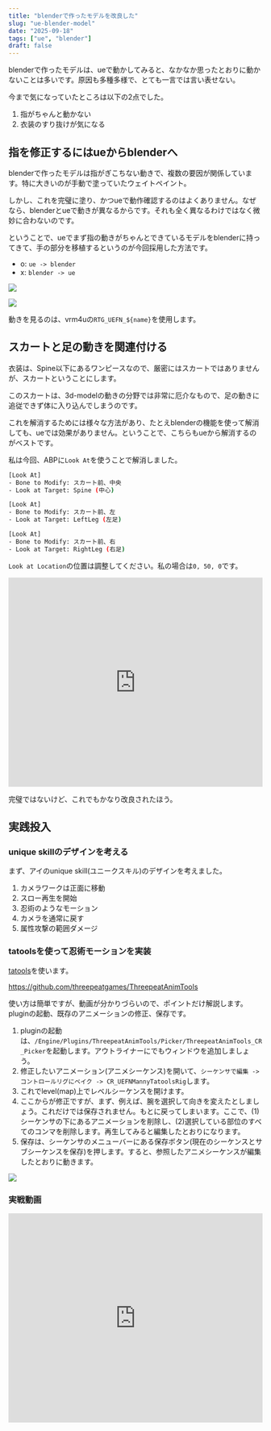 ```yaml
---
title: "blenderで作ったモデルを改良した"
slug: "ue-blender-model"
date: "2025-09-18"
tags: ["ue", "blender"]
draft: false
---
```


blenderで作ったモデルは、ueで動かしてみると、なかなか思ったとおりに動かないことは多いです。原因も多種多様で、とても一言では言い表せない。

今まで気になっていたところは以下の2点でした。

1. 指がちゃんと動かない
2. 衣装のすり抜けが気になる

## 指を修正するにはueからblenderへ

blenderで作ったモデルは指がぎこちない動きで、複数の要因が関係しています。特に大きいのが手動で塗っていたウェイトペイント。

しかし、これを完璧に塗り、かつueで動作確認するのはよくありません。なぜなら、blenderとueで動きが異なるからです。それも全く異なるわけではなく微妙に合わないのです。

ということで、ueでまず指の動きがちゃんとできているモデルをblenderに持ってきて、手の部分を移植するというのが今回採用した方法です。

- o: `ue -> blender`
- x: `blender -> ue`

![](/img/ue_blender_model_ai_v0701.png)

![](/img/ue_blender_model_ai_v0702.png)

動きを見るのは、vrm4uの`RTG_UEFN_${name}`を使用します。

## スカートと足の動きを関連付ける

衣装は、Spine以下にあるワンピースなので、厳密にはスカートではありませんが、スカートということにします。

このスカートは、3d-modelの動きの分野では非常に厄介なもので、足の動きに追従できず体に入り込んでしまうのです。

これを解消するためには様々な方法があり、たとえblenderの機能を使って解消しても、ueでは効果がありません。ということで、こちらもueから解消するのがベストです。

私は今回、ABPに`Look At`を使うことで解消しました。

```sh
[Look At]
- Bone to Modify: スカート前、中央
- Look at Target: Spine (中心)

[Look At]
- Bone to Modify: スカート前、左
- Look at Target: LeftLeg (左足)

[Look At]
- Bone to Modify: スカート前、右
- Look at Target: RightLeg (右足)
```

`Look at Location`の位置は調整してください。私の場合は`0, 50, 0`です。

<iframe width="100%" height="415" src="https://www.youtube.com/embed/3o98Aivn--0?rel=0&showinfo=0&controls=0" title="YouTube video player" frameborder="0" allow="accelerometer; autoplay; clipboard-write; encrypted-media; gyroscope; picture-in-picture; web-share" referrerpolicy="strict-origin-when-cross-origin" allowfullscreen></iframe>

完璧ではないけど、これでもかなり改良されたほう。

## 実践投入

### unique skillのデザインを考える

まず、アイのunique skill(ユニークスキル)のデザインを考えました。

1. カメラワークは正面に移動
2. スロー再生を開始
3. 忍術のようなモーション
4. カメラを通常に戻す
5. 属性攻撃の範囲ダメージ

### tatoolsを使って忍術モーションを実装

[tatools](https://www.fab.com/ja/listings/a5d3b60d-b886-4564-bf6d-15d46a8d27fe)を使います。

https://github.com/threepeatgames/ThreepeatAnimTools

使い方は簡単ですが、動画が分かりづらいので、ポイントだけ解説します。pluginの起動、既存のアニメーションの修正、保存です。

1. pluginの起動は、`/Engine/Plugins/ThreepeatAnimTools/Picker/ThreepeatAnimTools_CR_Picker`を起動します。アウトライナーにでもウィンドウを追加しましょう。
2. 修正したいアニメーション(アニメシーケンス)を開いて、`シーケンサで編集 -> コントロールリグにベイク -> CR_UEFNMannyTatoolsRig`します。
3. これでlevel(map)上でレベルシーケンスを開けます。
4. ここからが修正ですが、まず、例えば、腕を選択して向きを変えたとしましょう。これだけでは保存されません。もとに戻ってしまいます。ここで、(1)シーケンサの下にあるアニメーションを削除し、(2)選択している部位のすべてのコンマを削除します。再生してみると編集したとおりになります。
5. 保存は、シーケンサのメニューバーにある保存ボタン(現在のシーケンスとサブシーケンスを保存)を押します。すると、参照したアニメシーケンスが編集したとおりに動きます。

![](https://ue-book.syui.ai/img/0016.png)

### 実戦動画

<iframe width="100%" height="415" src="https://www.youtube.com/embed/tJQ1y-8p1hQ?rel=0&showinfo=0&controls=0" title="YouTube video player" frameborder="0" allow="accelerometer; autoplay; clipboard-write; encrypted-media; gyroscope; picture-in-picture; web-share" referrerpolicy="strict-origin-when-cross-origin" allowfullscreen></iframe>

